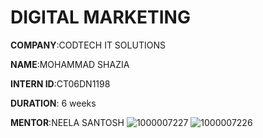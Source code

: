 # DIGITAL MARKETING

**COMPANY**:CODTECH IT SOLUTIONS

**NAME**:MOHAMMAD SHAZIA

**INTERN ID**:CT06DN1198

**DURATION**: 6 weeks

**MENTOR**:NEELA SANTOSH
![1000007227](https://github.com/user-attachments/assets/996c6029-fe33-4102-8ebd-5d41e517250f)
![1000007226](https://github.com/user-attachments/assets/48edd308-5502-4328-bb25-735d4be5c05a)
